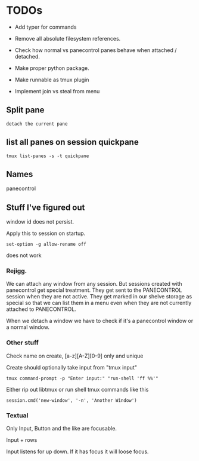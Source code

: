 # TODOs

+ Add typer for commands

+ Remove all absolute filesystem references.



+ Check how normal vs panecontrol panes behave when attached / detached.

+ Make proper python package.

+ Make runnable as tmux plugin

+ Implement join vs steal from menu


## Split pane

    detach the current pane

## list all panes on session quickpane

    tmux list-panes -s -t quickpane

## Names

panecontrol

## Stuff I've figured out

window id does not persist.

Apply this to session on startup.

    set-option -g allow-rename off

does not work


### Rejigg.

We can attach any window from any session. But sessions created with panecontrol
get special treatment. They get sent to the PANECONTROL session when they are
not active. They get marked in our shelve storage as special so that we can list
them in a menu even when they are not currently attached to PANECONTROL.

When we detach a window we have to check if it's a panecontrol window or a normal window.

### Other stuff

Check name on create, [a-z][A-Z][0-9] only and unique

Create should optionally take input from "tmux input"

    tmux command-prompt -p "Enter input:" "run-shell 'ff %%'"

Either rip out libtmux or run shell tmux commands like this

    session.cmd('new-window', '-n', 'Another Window')

### Textual

Only Input, Button and the like are focusable.

Input + rows

Input listens for up down. If it has focus it will loose focus.
